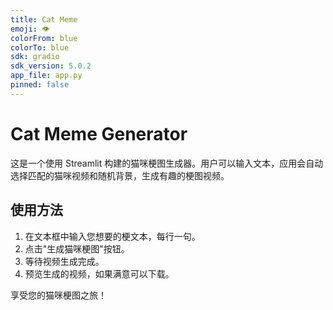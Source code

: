 ```yaml
---
title: Cat Meme
emoji: 👁
colorFrom: blue
colorTo: blue
sdk: gradio
sdk_version: 5.0.2
app_file: app.py
pinned: false
---
```


# Cat Meme Generator

这是一个使用 Streamlit 构建的猫咪梗图生成器。用户可以输入文本，应用会自动选择匹配的猫咪视频和随机背景，生成有趣的梗图视频。

## 使用方法

1. 在文本框中输入您想要的梗文本，每行一句。
2. 点击"生成猫咪梗图"按钮。
3. 等待视频生成完成。
4. 预览生成的视频，如果满意可以下载。

享受您的猫咪梗图之旅！
